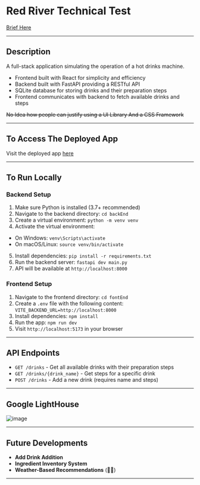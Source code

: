 # Red River Technical Test  
[Brief Here](https://notes.henr.ee/redriver-technical-test-breif-435kdp)

---

## Description

A full-stack application simulating the operation of a hot drinks machine.
- Frontend built with React for simplicity and efficiency
- Backend built with FastAPI providing a RESTful API
- SQLite database for storing drinks and their preparation steps
- Frontend communicates with backend to fetch available drinks and steps

~~No Idea how people can justify using a UI Library And a CSS Framework~~

---

## To Access The Deployed App

Visit the deployed app [here](https://hot-drink-front-end.vercel.app/)

---

## To Run Locally

### Backend Setup
1. Make sure Python is installed (3.7+ recommended)
2. Navigate to the backend directory: `cd backEnd`
3. Create a virtual environment: `python -m venv venv`
4. Activate the virtual environment:
  - On Windows: `venv\Scripts\activate`
  - On macOS/Linux: `source venv/bin/activate`
5. Install dependencies: `pip install -r requirements.txt`
6. Run the backend server: `fastapi dev main.py`
7. API will be available at `http://localhost:8000`

### Frontend Setup
1. Navigate to the frontend directory: `cd fontEnd`
2. Create a `.env` file with the following content:
    `VITE_BACKEND_URL=http://localhost:8000`
3. Install dependencies: `npm install`
4. Run the app: `npm run dev`
5. Visit `http://localhost:5173` in your browser

---

## API Endpoints

- `GET /drinks` - Get all available drinks with their preparation steps
- `GET /drinks/{drink_name}` - Get steps for a specific drink
- `POST /drinks` - Add a new drink (requires name and steps)

---

## Google LightHouse

![image](https://github.com/user-attachments/assets/e3c5bf62-3759-4368-a63b-728e9b4daa1c)

---
## Future Developments

- **Add Drink Addition** 
- **Ingredient Inventory System**  
- **Weather-Based Recommendations** (🤷‍♂️)

---
